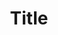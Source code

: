 ---
title: "Title"
authors:
  - Author
release: Release
categories:
  - Category
keywords:
  - Keyword
link: URL
comment: >-
    Insert Text
---